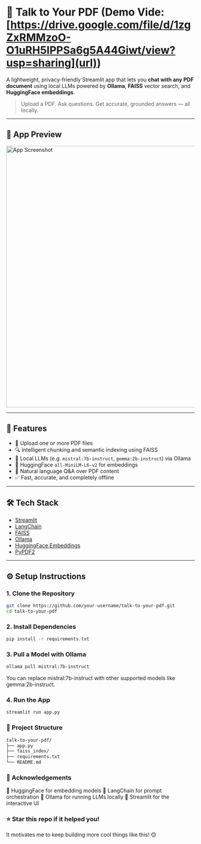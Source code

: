 # 🧠 Talk to Your PDF (Demo Vide: [https://drive.google.com/file/d/1zgZxRMMzoO-O1uRH5IPPSa6g5A44Giwt/view?usp=sharing](url))

A lightweight, privacy-friendly Streamlit app that lets you **chat with any PDF document** using local LLMs powered by **Ollama**, **FAISS** vector search, and **HuggingFace embeddings**.

> Upload a PDF. Ask questions. Get accurate, grounded answers — all locally.

---

## 📸 App Preview

<img src="https://github.com/user-attachments/assets/d91e6ef2-1d48-4f0d-a1da-f116f7ed1320" alt="App Screenshot" width="700" />

---

## 🚀 Features

- 📂 Upload one or more PDF files
- 🔍 Intelligent chunking and semantic indexing using FAISS
- 🧠 Local LLMs (e.g. `mistral:7b-instruct`, `gemma:2b-instruct`) via Ollama
- 🔗 HuggingFace `all-MiniLM-L6-v2` for embeddings
- 💬 Natural language Q&A over PDF content
- ✅ Fast, accurate, and completely offline

---

## 🛠️ Tech Stack

- [Streamlit](https://streamlit.io/)
- [LangChain](https://www.langchain.com/)
- [FAISS](https://github.com/facebookresearch/faiss)
- [Ollama](https://ollama.com/)
- [HuggingFace Embeddings](https://huggingface.co/sentence-transformers/all-MiniLM-L6-v2)
- [PyPDF2](https://pypi.org/project/PyPDF2/)

---

## ⚙️ Setup Instructions

### 1. Clone the Repository

```bash
git clone https://github.com/your-username/talk-to-your-pdf.git
cd talk-to-your-pdf

```
### 2. Install Dependencies
```bash
pip install -r requirements.txt
```

### 3. Pull a Model with Ollama
```bash
ollama pull mistral:7b-instruct
```
You can replace mistral:7b-instruct with other supported models like gemma:2b-instruct.

### 4. Run the App
```bash
streamlit run app.py
```

### 📁 Project Structure
```bash
talk-to-your-pdf/
├── app.py
├── faiss_index/
├── requirements.txt
└── README.md
```

### 🙌 Acknowledgements

🤗 HuggingFace for embedding models
🔗 LangChain for prompt orchestration
🐙 Ollama for running LLMs locally
🎈 Streamlit for the interactive UI

### ⭐️ Star this repo if it helped you!

It motivates me to keep building more cool things like this! 😊
